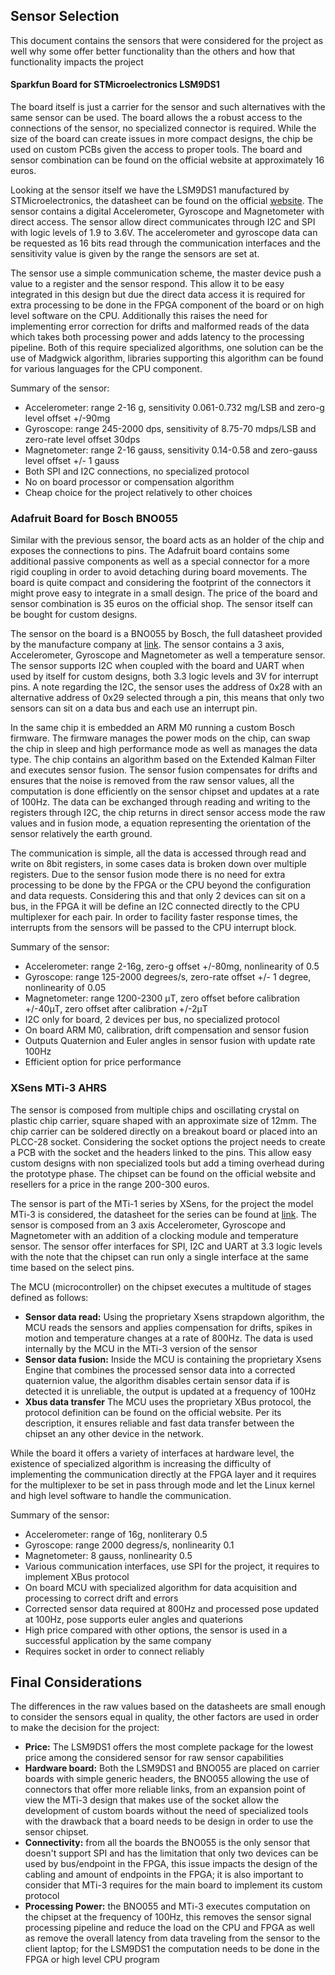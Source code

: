 ## Sensor Selection

This document contains the sensors that were considered for the project as well why some offer better functionality than the others and how that functionality impacts the project

#### Sparkfun Board for STMicroelectronics LSM9DS1
The board itself is just a carrier for the sensor and such alternatives with the same sensor can be used. The board allows the a robust access to the connections of the sensor, no specialized connector is required. While the size of the board can create issues in more compact designs, the chip be used on custom PCBs given the access to proper tools. The board and sensor combination can be found on the official website at approximately 16 euros.

Looking at the sensor itself we have the LSM9DS1 manufactured by STMicroelectronics, the datasheet can be found on the official [website](https://www.st.com/en/mems-and-sensors/lsm9ds1.html). The sensor contains a digital Accelerometer, Gyroscope and Magnetometer with direct access. The sensor allow direct communicates through I2C and SPI with logic levels of 1.9 to 3.6V. The accelerometer and gyroscope data can be requested as 16 bits read through the communication interfaces and the sensitivity value is given by the range the sensors are set at.

The sensor use a simple communication scheme, the master device push a value to a register and the sensor respond. This allow it to be easy integrated in this design but due the direct data access it is required for extra processing to be done in the FPGA component of the board or on high level software on the CPU. Additionally this raises the need for implementing error correction for drifts and malformed reads of the data which takes both processing power and adds latency to the processing pipeline. Both of this require specialized algorithms, one solution can be the use of Madgwick algorithm, libraries supporting this algorithm can be found for various languages for the CPU component.

Summary of the sensor:

- Accelerometer: range 2-16 g, sensitivity 0.061-0.732 mg/LSB and zero-g level offset +/-90mg
- Gyroscope: range 245-2000 dps, sensitivity of 8.75-70 mdps/LSB and zero-rate level offset 30dps
- Magnetometer: range 2-16 gauss, sensitivity 0.14-0.58 and zero-gauss level offset +/- 1 gauss
- Both SPI and I2C connections, no specialized protocol
- No on board processor or compensation algorithm
- Cheap choice for the project relatively to other choices

### Adafruit Board for Bosch BNO055
Similar with the previous sensor, the board acts as an holder of the chip and exposes the connections to pins. The Adafruit board contains some additional passive components as well as a special connector for a more rigid coupling in order to avoid detaching during board movements. The board is quite compact and considering the footprint of the connectors it might prove easy to integrate in a small design. The price of the board and sensor combination is 35 euros on the official shop. The sensor itself can be bought for custom designs.

The sensor on the board is a BNO055 by Bosch, the full datasheet provided by the manufacture company at [link](https://www.bosch-sensortec.com/media/boschsensortec/downloads/datasheets/bst-bno055-ds000.pdf). The sensor contains a 3 axis, Accelerometer, Gyroscope and Magnetometer as well a temperature sensor. The sensor supports I2C when coupled with the board and UART when used by itself for custom designs, both 3.3 logic levels and 3V for interrupt pins. A note regarding the I2C, the sensor uses the address of 0x28 with an alternative address of 0x29 selected through a pin, this means that only two sensors can sit on a data bus and each use an interrupt pin.

In the same chip it is embedded an ARM M0 running a custom Bosch firmware. The firmware manages the power mods on the chip, can swap the chip in sleep and high performance mode as well as manages the data type. The chip contains an algorithm based on the Extended Kalman Filter and executes sensor fusion. The sensor fusion compensates for drifts and ensures that the noise is removed from the raw sensor values, all the computation is done efficiently on the sensor chipset and updates at a rate of 100Hz. The data can be exchanged through reading and writing to the registers through I2C, the chip returns in direct sensor access mode the raw values and in fusion mode, a equation representing the orientation of the sensor relatively the earth ground.

The communication is simple, all the data is accessed through read and write on 8bit registers, in some cases data is broken down over multiple registers. Due to the sensor fusion mode there is no need for extra processing to be done by the FPGA or the CPU beyond the configuration and data requests. Considering this and that only 2 devices can sit on a bus, in the FPGA it will be define an I2C connected directly to the CPU multiplexer for each pair. In order to facility faster response times, the interrupts from the sensors will be passed to the CPU interrupt block.

Summary of the sensor:

- Accelerometer: range 2-16g, zero-g offset +/-80mg, nonlinearity of 0.5
- Gyroscope: range 125-2000 degrees/s, zero-rate offset +/- 1 degree, nonlinearity of 0.05
- Magnetometer: range 1200-2300 μT, zero offset before calibration +/-40μT, zero offset after calibration +/-2μT
- I2C only for board, 2 devices per bus, no specialized protocol
- On board ARM M0, calibration, drift compensation and sensor fusion
- Outputs Quaternion and Euler angles in sensor fusion with update rate 100Hz
- Efficient option for price performance

### XSens MTi-3 AHRS
The sensor is composed from multiple chips and oscillating crystal on plastic chip carrier, square shaped with an approximate size of 12mm. The chip carrier can be soldered directly on a breakout board or placed into an PLCC-28 socket. Considering the socket options the project needs to create a PCB with the socket and the headers linked to the pins. This allow easy custom designs with non specialized tools but add a timing overhead during the prototype phase. The chipset can be found on the official website and resellers for a price in the range 200-300 euros.

The sensor is part of the MTi-1 series by XSens, for the project the model MTi-3 is considered, the datasheet for the series can be found at [link](https://www.xsens.com/hubfs/Downloads/Manuals/MTi-1-series-datasheet.pdf). The sensor is composed from an 3 axis Accelerometer, Gyroscope and Magnetometer with an addition of a clocking module and temperature sensor. The sensor offer interfaces for SPI, I2C and UART at 3.3 logic levels with the note that the chipset can run only a single interface at the same time based on the select pins.

The MCU (microcontroller) on the chipset executes a multitude of stages defined as follows:

- **Sensor data read:** Using the proprietary Xsens strapdown algorithm, the MCU reads the sensors and applies compensation for drifts, spikes in motion and temperature changes at a rate of 800Hz. The data is used internally by the MCU in the MTi-3 version of the sensor
- **Sensor data fusion:** Inside the MCU is containing the proprietary Xsens Engine that combines the processed sensor data into a corrected quaternion value, the algorithm disables certain sensor data if is detected it is unreliable, the output is updated at a frequency of 100Hz
- **Xbus data transfer** The MCU uses the proprietary XBus protocol, the protocol definition can be found on the official website. Per its description, it ensures reliable and fast data transfer between the chipset an any other device in the network.

While the board it offers a variety of interfaces at hardware level, the existence of specialized algorithm is increasing the difficulty of implementing the communication directly at the FPGA layer and it requires for the multiplexer to be set in pass through mode and let the Linux kernel and high level software to handle the communication.

Summary of the sensor:

- Accelerometer: range of 16g, nonliterary 0.5
- Gyroscope: range 2000 degress/s, nonlinearity 0.1
- Magnetometer: 8 gauss, nonlinearity 0.5
- Various communication interfaces, use SPI for the project, it requires to implement XBus protocol
- On board MCU with specialized algorithm for data acquisition and processing to correct drift and errors
- Corrected sensor data required at 800Hz and processed pose updated at 100Hz, pose supports euler angles and quaterions
- High price compared with other options, the sensor is used in a successful application by the same company
- Requires socket in order to connect reliably

## Final Considerations
The differences in the raw values based on the datasheets are small enough to consider the sensors equal in quality, the other factors are used in order to make the decision for the project:

- **Price:** The LSM9DS1 offers the most complete package for the lowest price among the considered sensor for raw sensor capabilities
- **Hardware board:** Both the LSM9DS1 and BNO055 are placed on carrier boards with simple generic headers, the BNO055 allowing the use of connectors that offer more reliable links, from an expansion point of view the MTi-3 design that makes use of the socket allow the development of custom boards without the need of specialized tools with the drawback that a board needs to be design in order to use the sensor chipset.
- **Connectivity:** from all the boards the BNO055 is the only sensor that doesn't support SPI and has the limitation that only two devices can be used by bus/endpoint in the FPGA, this issue impacts the design of the cabling and amount of endpoints in the FPGA; it is also important to consider that MTi-3 requires for the main board to implement its custom protocol
- **Processing Power:** the BNO055 and MTi-3 executes computation on the chipset at the frequency of 100Hz, this removes the sensor signal processing pipeline and reduce the load on the CPU and FPGA as well as remove the overall latency from data traveling from the sensor to the client laptop; for the LSM9DS1 the computation needs to be done in the FPGA or high level CPU program
